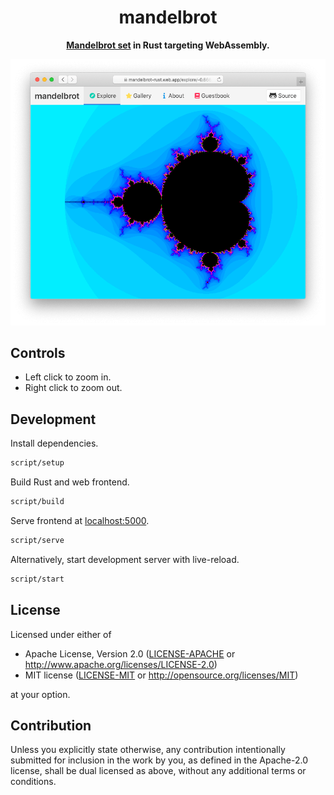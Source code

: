 <div align="center">
  <h1>mandelbrot</h1>
  <p>
    <strong
      ><a href="https://en.wikipedia.org/wiki/Mandelbrot_set">Mandelbrot set</a>
      in Rust targeting WebAssembly.</strong
    >
  </p>
  <a href="https://mandelbrot-rust.web.app/">
    <img src="images/mandelbrot.png" />
  </a>
</div>

## Controls

- Left click to zoom in.
- Right click to zoom out.

## Development

Install dependencies.

```sh
script/setup
```

Build Rust and web frontend.

```sh
script/build
```

Serve frontend at [localhost:5000](http://localhost:5000/).

```sh
script/serve
```

Alternatively, start development server with live-reload.

```sh
script/start
```

## License

Licensed under either of

- Apache License, Version 2.0
  ([LICENSE-APACHE](LICENSE-APACHE) or http://www.apache.org/licenses/LICENSE-2.0)
- MIT license
  ([LICENSE-MIT](LICENSE-MIT) or http://opensource.org/licenses/MIT)

at your option.

## Contribution

Unless you explicitly state otherwise, any contribution intentionally submitted
for inclusion in the work by you, as defined in the Apache-2.0 license, shall be
dual licensed as above, without any additional terms or conditions.
